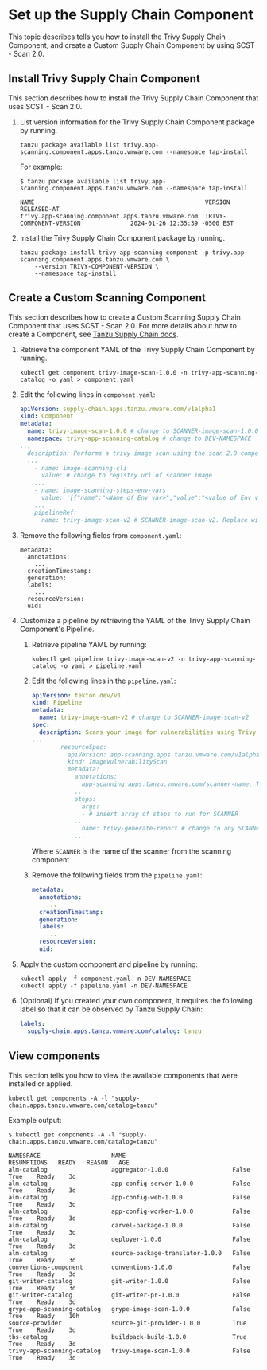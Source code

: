 # Set up the Supply Chain Component

This topic describes tells you how to install the Trivy Supply Chain Component, and create a Custom Supply Chain Component by using SCST - Scan 2.0.

## <a id="install-trivy-sc"></a> Install Trivy Supply Chain Component

This section describes how to install the Trivy Supply Chain Component that uses SCST - Scan 2.0.

1. List version information for the Trivy Supply Chain Component package by running.

    ```console
    tanzu package available list trivy.app-scanning.component.apps.tanzu.vmware.com --namespace tap-install
    ```

    For example:

    ```console
    $ tanzu package available list trivy.app-scanning.component.apps.tanzu.vmware.com --namespace tap-install

    NAME                                                VERSION                              RELEASED-AT
    trivy.app-scanning.component.apps.tanzu.vmware.com  TRIVY-COMPONENT-VERSION              2024-01-26 12:35:39 -0500 EST
    ```

2. Install the Trivy Supply Chain Component package by running.

    ```console
    tanzu package install trivy-app-scanning-component -p trivy.app-scanning.component.apps.tanzu.vmware.com \
        --version TRIVY-COMPONENT-VERSION \
        --namespace tap-install
    ```

## <a id="customize-scan-component"></a> Create a Custom Scanning Component

This section describes how to create a Custom Scanning Supply Chain Component that uses SCST - Scan 2.0.
For more details about how to create a Component, see [Tanzu Supply Chain docs](../../supply-chain/platform-engineering/tutorials/my-first-component.hbs.md).

1. Retrieve the component YAML of the Trivy Supply Chain Component by running.

      ```console
      kubectl get component trivy-image-scan-1.0.0 -n trivy-app-scanning-catalog -o yaml > component.yaml
      ```

1. Edit the following lines in `component.yaml`:

    ```yaml
    apiVersion: supply-chain.apps.tanzu.vmware.com/v1alpha1
    kind: Component
    metadata:
      name: trivy-image-scan-1.0.0 # change to SCANNER-image-scan-1.0.0
      namespace: trivy-app-scanning-catalog # change to DEV-NAMESPACE
    ...
      description: Performs a trivy image scan using the scan 2.0 components # change trivy to SCANNER
      ...
        - name: image-scanning-cli
          value: # change to registry url of scanner image
        ...
        - name: image-scanning-steps-env-vars
          value: '[{"name":"<Name of Env var>","value":"<value of Env var>"}]' # insert env vars inside nested {}
        ...
        pipelineRef:
          name: trivy-image-scan-v2 # SCANNER-image-scan-v2. Replace with the name of the pipeline created in the next step.
    ```

1. Remove the following fields from `component.yaml`:

    ```console
    metadata:
      annotations:
        ...
      creationTimestamp:
      generation:
      labels:
        ...
      resourceVersion:
      uid:
    ```

1. Customize a pipeline by retrieving the YAML of the Trivy Supply Chain Component's Pipeline.

    1. Retrieve pipeline YAML by running:

          ```console
          kubectl get pipeline trivy-image-scan-v2 -n trivy-app-scanning-catalog -o yaml > pipeline.yaml
          ```

    2. Edit the following lines in the `pipeline.yaml`:

        ```yaml
        apiVersion: tekton.dev/v1
        kind: Pipeline
        metadata:
          name: trivy-image-scan-v2 # change to SCANNER-image-scan-v2
        spec:
          description: Scans your image for vulnerabilities using Trivy # change Trivy to SCANNER
        ...
                resourceSpec:
                  apiVersion: app-scanning.apps.tanzu.vmware.com/v1alpha1
                  kind: ImageVulnerabilityScan
                  metadata:
                    annotations:
                      app-scanning.apps.tanzu.vmware.com/scanner-name: Trivy # change to SCANNER
                    ...
                    steps:
                    - args:
                      - # insert array of steps to run for SCANNER
                    ...
                      name: trivy-generate-report # change to any SCANNER
                    ...
          ```

          Where `SCANNER` is the name of the scanner from the scanning component

    3. Remove the following fields from the `pipeline.yaml`:

        ```yaml
        metadata:
          annotations:
            ...
          creationTimestamp:
          generation:
          labels:
            ...
          resourceVersion:
          uid:
        ```

1. Apply the custom component and pipeline by running:

    ```console
    kubectl apply -f component.yaml -n DEV-NAMESPACE
    kubectl apply -f pipeline.yaml -n DEV-NAMESPACE
    ```

1. (Optional) If you created your own component, it requires the following label so that it can be observed by Tanzu Supply Chain:

    ```yaml
    labels:
      supply-chain.apps.tanzu.vmware.com/catalog: tanzu
    ```

## <a id="how-to-view-component"></a> View components

This section tells you how to view the available components that were installed or applied.

  ```console
  kubectl get components -A -l "supply-chain.apps.tanzu.vmware.com/catalog=tanzu"
  ```

  Example output:

  ```console
  $ kubectl get components -A -l "supply-chain.apps.tanzu.vmware.com/catalog=tanzu"

  NAMESPACE                    NAME                              RESUMPTIONS   READY   REASON   AGE
  alm-catalog                  aggregator-1.0.0                  False         True    Ready    3d
  alm-catalog                  app-config-server-1.0.0           False         True    Ready    3d
  alm-catalog                  app-config-web-1.0.0              False         True    Ready    3d
  alm-catalog                  app-config-worker-1.0.0           False         True    Ready    3d
  alm-catalog                  carvel-package-1.0.0              False         True    Ready    3d
  alm-catalog                  deployer-1.0.0                    False         True    Ready    3d
  alm-catalog                  source-package-translator-1.0.0   False         True    Ready    3d
  conventions-component        conventions-1.0.0                 False         True    Ready    3d
  git-writer-catalog           git-writer-1.0.0                  False         True    Ready    3d
  git-writer-catalog           git-writer-pr-1.0.0               False         True    Ready    3d
  grype-app-scanning-catalog   grype-image-scan-1.0.0            False         True    Ready    10h
  source-provider              source-git-provider-1.0.0         True          True    Ready    3d
  tbs-catalog                  buildpack-build-1.0.0             True          True    Ready    3d
  trivy-app-scanning-catalog   trivy-image-scan-1.0.0            False         True    Ready    3d
  ```
